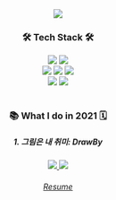 <div style="display:flex; justify-content:center">
<img src="https://capsule-render.vercel.app/api?type=waving&height=300&section=header&text=Min&fontSize=90&desc=도전을%20즐기는%20개발자%20입니다.&fontAlignY=40&descAlignY=60"/>
</div>

<div align="center">
  <h3>🛠 Tech Stack 🛠</h3>
  <div>
    <img src="https://img.shields.io/badge/React-46caf3?style=flat-square&logo=React&logoColor=white"/>
    <img src="https://img.shields.io/badge/styled_component-004070?style=flat-square&logo=styled-components&logoColor=white"/>
  </div>
  <div>
    <img src="https://img.shields.io/badge/Javascript-ebd519?style=flat-square&logo=Javascript&logoColor=white&fontColor=white"/>
    <img src="https://img.shields.io/badge/HTML5-d84b26?style=flat-square&logo=html5&logoColor=white"/>
    <img src="https://img.shields.io/badge/CSS3-148bc8?style=flat-square&logo=css3&logoColor=white"/>
  </div>
  <div>
    <img src="https://img.shields.io/badge/Prisma-27313f?style=flat-square&logo=prisma&logoColor=white"/>
    <img src="https://img.shields.io/badge/ApolloGraphQL-a300f0?style=flat-square&logo=apollographql&logoColor=white"/>
  </div>
    

</div>
<br />
<div align="center">
<h3> 📚 What I do in 2021 🗓 </h4>
<h5>1. 그림은 내 취미: DrawBy</h5>
  
<a href="https://github.com/kunholee98/DrawBy">
<img src="https://img.shields.io/badge/Backend-004070?style=flat-square&logo=&logoColor=white"/>
</a>
<a href="https://github.com/MinGookK/drawby-frontend">
<img src="https://img.shields.io/badge/Frontend-309030?style=flat-square&logo=&logoColor=white"/>
</a>


<a href="https://dusty-saxophone-27d.notion.site/love-to-challenge-2022-840d4b43c0ce4d7f8649914cbb8e24f3">
<h6>Resume</h6>
</a>
